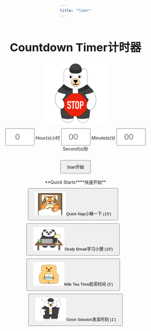 ```yaml
---
title: "Timer"
---
```


<style>
    body {
        /* font-family: Times New Roman, sans-serif; */
        display: flex;
        flex-direction: column;
        align-items: center;
        /* justify-content: center; */
        height: 100vh;
    }
    input {
        padding: 10px;
        font-size: 20pt;
        margin-top: 10px;
        width: 70px;
        text-align: center;
    }
    button {
        padding: 10px 20px;
        margin-top: 10px;
    }
    h1 {
        font-size: 36px;
    }
    #countdown-timer {
        font-size: 48px;
        color: var(--text-color);
        margin-top: 20px;
    }
    #controls {
        display: none;
    }
</style>

<audio id="alarm">
  <source src="sound.mp3" type="audio/mpeg">
</audio>

# <span class="eng">Countdown Timer</span><span class="chn">计时器</span>

<div style = "text-align: center">
<div id="stopped">
    <img src="stop.gif" style="width: 200px; height: 200px;">
</div>
<div id="progress" style="display: none;">
    <img src="begin.gif" style="width: 200px; height: 200px;">
</div>
<div id="inputForm">
    <input type="number" id="hoursInput" placeholder="0" min="0"> <span class="eng">Hour(s)</span><span class="chn">小时</span> 
    <input type="number" id="minutesInput" placeholder="00" min="0" max="59"> <span class="eng">Minute(s)</span><span class="chn">分</span> 
    <input type="number" id="secondsInput" placeholder="00" min="0" max="59"> <span class="eng">Second(s)</span><span class="chn">秒</span><br><br>
    <div style="text-align: center;">
        <button id="startButton"><span class="eng">Start</span><span class="chn">开始</span></button>
        <br><br>
        <span class="eng">**Quick Starts**</span><span class="chn">**快速开始**</span><br>
        <button id="quickNap"><img src="quick-nap.gif" style="width: 100px; height: 75px;" /><span class="eng">Quick Nap</span><span class="chn">小眯一下</span> (15')</button> &nbsp; &nbsp;
        <button id="studyBreak"><img src="study-break.gif" style="width: 100px; height: 75px;" /><span class="eng">Study Break</span><span class="chn">学习小憩</span> (10')</button> &nbsp; &nbsp;
        <button id="milkTea"><img src="milk-tea.gif" style="width: 100px; height: 75px;" /><span class="eng">Milk Tea Time</span><span class="chn">奶茶时间</span> (5')</button> &nbsp; &nbsp;
        <button id="goonSession"><img src="confused.gif" style="width: 100px; height: 75px;" /><span class="eng">Goon Session</span><span class="chn">发呆时刻</span> (1')</button>
    </div>
    <div style="text-align: center; font-size: 10px;">
    </div>
</div>
<div id="controls">
    <button id="pauseResumeButton"><span class="eng">Pause</span><span class="chn">暂停</span></button>
    <button id="stopButton"><span class="eng">Stop</span><span class="chn">停止</span></button>
</div>
<div id="countdown-timer" style="display: none">00:00:00</div>
<div id="additions" style="display: none">
    <button id="add30sButton"><span class="eng">Add 30s</span><span class="chn">加30秒</span></button> &nbsp;
    <button id="add1mButton"><span class="eng">Add 1m</span><span class="chn">加1分钟</span></button> &nbsp;
    <button id="add5mButton"><span class="eng">Add 5m</span><span class="chn">加5分钟</span></button>
</div>
</div>

<script type="module" src="timer.js"></script>